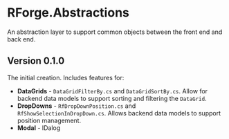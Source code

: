 
# RForge.Abstractions

An abstraction layer to support common objects between the front end and back end.


## Version 0.1.0

The initial creation. Includes features for:

- **DataGrids** - `DataGridFilterBy.cs` and `DataGridSortBy.cs`. Allow for backend data models to support sorting and filtering the `DataGrid`.
- **DropDowns** - `RfDropDownPosition.cs` and `RfShowSelectionInDropDown.cs`. Allows backend data models to support position management.
- **Modal** - IDalog